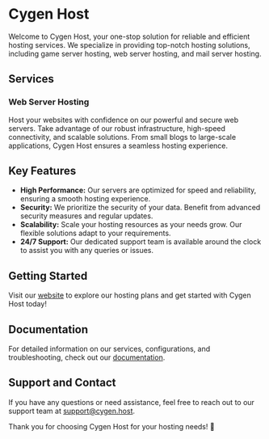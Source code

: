 # Cygen Host

Welcome to Cygen Host, your one-stop solution for reliable and efficient hosting services. We specialize in providing top-notch hosting solutions, including game server hosting, web server hosting, and mail server hosting.

## Services

### Web Server Hosting

Host your websites with confidence on our powerful and secure web servers. Take advantage of our robust infrastructure, high-speed connectivity, and scalable solutions. From small blogs to large-scale applications, Cygen Host ensures a seamless hosting experience.

## Key Features

- **High Performance:** Our servers are optimized for speed and reliability, ensuring a smooth hosting experience.
- **Security:** We prioritize the security of your data. Benefit from advanced security measures and regular updates.
- **Scalability:** Scale your hosting resources as your needs grow. Our flexible solutions adapt to your requirements.
- **24/7 Support:** Our dedicated support team is available around the clock to assist you with any queries or issues.

## Getting Started

Visit our [website](https://cygen.host) to explore our hosting plans and get started with Cygen Host today!

## Documentation

For detailed information on our services, configurations, and troubleshooting, check out our [documentation](https://docs.cygen.host).

## Support and Contact

If you have any questions or need assistance, feel free to reach out to our support team at [support@cygen.host](mailto:support@cygen.host).

Thank you for choosing Cygen Host for your hosting needs! 🚀
